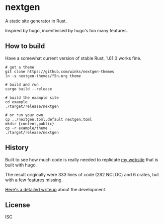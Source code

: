 # nextgen

A static site generator in Rust.

Inspired by hugo, incentivised by hugo's too many features.


## How to build

Have a somewhat current version of stable Rust, 1.61.0 works fine.

```
# get a theme
git clone https://github.com/winks/nextgen-themes
ln -s nextgen-themes/f5n.org theme
```

```
# build and run
cargo build --release

# build the example site
cd example
./target/release/nextgen

# or run your own
cp ../nextgen.toml.default nextgen.toml
mkdir {content,public}
cp -r example/theme .
./target/release/nextgen
```

## History

Built to see how much code is really needed to replicate [my website](https://f5n.org) that is built with hugo.

The result originally were 333 lines of code (282 NCLOC) and 6 crates, but with a few features missing.

[Here's a detailed writeup](https://f5n.org/blog/2020/a-static-site-generator/) about the development.

## License

ISC
